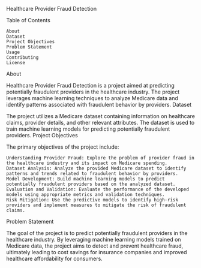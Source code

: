 Healthcare Provider Fraud Detection

Table of Contents

    About
    Dataset
    Project Objectives
    Problem Statement
    Usage
    Contributing
    License

About

Healthcare Provider Fraud Detection is a project aimed at predicting potentially fraudulent providers in the healthcare industry. The project leverages machine learning techniques to analyze Medicare data and identify patterns associated with fraudulent behavior by providers.
Dataset

The project utilizes a Medicare dataset containing information on healthcare claims, provider details, and other relevant attributes. The dataset is used to train machine learning models for predicting potentially fraudulent providers.
Project Objectives

The primary objectives of the project include:

    Understanding Provider Fraud: Explore the problem of provider fraud in the healthcare industry and its impact on Medicare spending.
    Dataset Analysis: Analyze the provided Medicare dataset to identify patterns and trends related to fraudulent behavior by providers.
    Model Development: Build machine learning models to predict potentially fraudulent providers based on the analyzed dataset.
    Evaluation and Validation: Evaluate the performance of the developed models using appropriate metrics and validation techniques.
    Risk Mitigation: Use the predictive models to identify high-risk providers and implement measures to mitigate the risk of fraudulent claims.

Problem Statement

The goal of the project is to predict potentially fraudulent providers in the healthcare industry. By leveraging machine learning models trained on Medicare data, the project aims to detect and prevent healthcare fraud, ultimately leading to cost savings for insurance companies and improved healthcare affordability for consumers.
